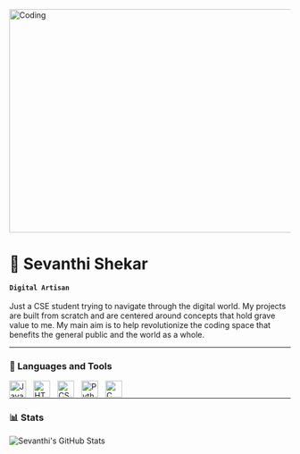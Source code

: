 <img align="center" alt="Coding" width="1000" height="400" src="https://giffiles.alphacoders.com/220/220234.gif">

# :rocket: Sevanthi Shekar 
**`Digital Artisan`**
<br>
<br>
Just a CSE student trying to navigate through the digital world. My projects are built from scratch and are centered around concepts that hold grave value to me. My main aim is to help revolutionize the coding space that benefits the general public and the world as a whole. 
<hr>


### 🧰 Languages and Tools

<img align="left" alt="Java" width="30px" style="padding-right:10px;" src="https://cdn.jsdelivr.net/gh/devicons/devicon/icons/java/java-original.svg"/>
<img align="left" alt="HTML" width="30px" style="padding-right:10px;" src="https://cdn.jsdelivr.net/gh/devicons/devicon/icons/html5/html5-plain.svg" />
<img align="left" alt="CSS" width="30px" style="padding-right:10px;" src="https://cdn.jsdelivr.net/gh/devicons/devicon/icons/css3/css3-plain.svg" />
<img align="left" alt="Python" width="30px" style="padding-right:10px;" src="https://cdn.jsdelivr.net/gh/devicons/devicon/icons/python/python-plain.svg" />
<img align="left" alt="C" width="30px" style="padding-right:10px;" src="https://cdn.jsdelivr.net/gh/devicons/devicon@latest/icons/c/c-original.svg" />
<br>
<hr>

### 📊 Stats

![Sevanthi's GitHub Stats](https://github-readme-stats.vercel.app/api?username=sevanthishekar&show_icons=true&theme=gruvbox)

#
